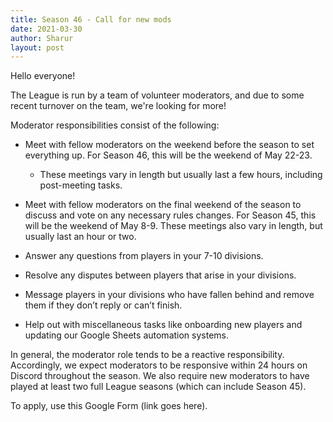 ```yaml
---
title: Season 46 - Call for new mods
date: 2021-03-30
author: Sharur
layout: post
---
```

Hello everyone!

The League is run by a team of volunteer moderators, and due to some recent turnover on the team, we're looking for more!

Moderator responsibilities consist of the following:

* Meet with fellow moderators on the weekend before the season to set everything up. For Season 46, this will be the weekend of May 22-23.

  * These meetings vary in length but usually last a few hours, including post-meeting tasks.
* Meet with fellow moderators on the final weekend of the season to discuss and vote on any necessary rules changes. For Season 45, this will be the weekend of May 8-9. These meetings also vary in length, but usually last an hour or two.
* Answer any questions from players in your 7-10 divisions.
* Resolve any disputes between players that arise in your divisions.
* Message players in your divisions who have fallen behind and remove them if they don’t reply or can’t finish.
* Help out with miscellaneous tasks like onboarding new players and updating our Google Sheets automation systems.

In general, the moderator role tends to be a reactive responsibility. Accordingly, we expect moderators to be responsive within 24 hours on Discord throughout the season. We also require new moderators to have played at least two full League seasons (which can include Season 45).

To apply, use this Google Form (link goes here).